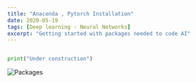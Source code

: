 ```yaml
---
title: "Anaconda , Pytorch Installation"
date: 2020-05-19
tags: [Deep learning - Neural Networks]
excerpt: "Getting started with packages needed to code AI"
---
```


```python

print("Under construction")

```

![Packages]("https://github.com/nvikramraj/nvikramraj.github.io/blob/master/images/anaconda/packages.JPG")